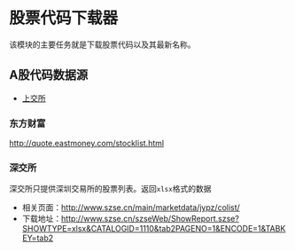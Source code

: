 # 股票代码下载器
该模块的主要任务就是下载股票代码以及其最新名称。

## A股代码数据源
* [上交所](./downloader/SH_A_Code_sjs.ts)

### 东方财富
http://quote.eastmoney.com/stocklist.html

### 深交所
深交所只提供深圳交易所的股票列表。返回`xlsx`格式的数据
* 相关页面：http://www.szse.cn/main/marketdata/jypz/colist/
* 下载地址：http://www.szse.cn/szseWeb/ShowReport.szse?SHOWTYPE=xlsx&CATALOGID=1110&tab2PAGENO=1&ENCODE=1&TABKEY=tab2